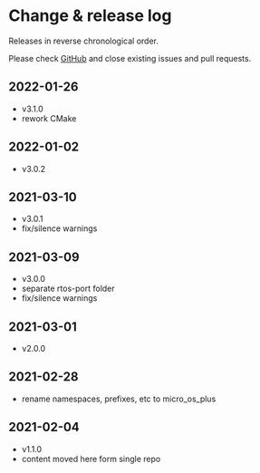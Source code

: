 # Change & release log

Releases in reverse chronological order.

Please check
[GitHub](https://github.com/micro-os-plus/architecture-cortexm-xpack/issues/)
and close existing issues and pull requests.

## 2022-01-26

- v3.1.0
- rework CMake

## 2022-01-02

- v3.0.2

## 2021-03-10

- v3.0.1
- fix/silence warnings

## 2021-03-09

- v3.0.0
- separate rtos-port folder
- fix/silence warnings

## 2021-03-01

- v2.0.0

## 2021-02-28

- rename namespaces, prefixes, etc to micro_os_plus

## 2021-02-04

- v1.1.0
- content moved here form single repo
